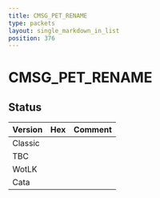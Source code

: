 ```yaml
---
title: CMSG_PET_RENAME
type: packets
layout: single_markdown_in_list
position: 376
---
```


# CMSG_PET_RENAME

## Status

Version | Hex | Comment
---------- | ---------- | ---------- 
Classic |  |  
TBC |  |  
WotLK |  |  
Cata |  |  
